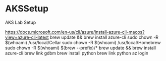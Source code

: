 # AKSSetup
AKS Lab Setup

https://docs.microsoft.com/en-us/cli/azure/install-azure-cli-macos?view=azure-cli-latest
brew update && brew install azure-cli
sudo chown -R $(whoami) /usr/local/Cellar
sudo chown -R $(whoami) /usr/local/Homebrew
sudo chown -R $(whoami) $(brew --prefix)/*
brew update && brew install azure-cli
brew link gdbm
brew install python
brew link python
az login
